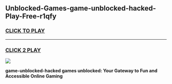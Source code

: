 
## Unblocked-Games-game-unblocked-hacked-Play-Free-r1qfy
<h3>
<a href="https://premium76.site?title=game-unblocked-hacked&ref=23A">CLICK TO PLAY</a></h3>
<hr>

<h3>
<a href="https://premium76.site?title=game-unblocked-hacked&ref=23A">CLICK 2 PLAY</a>
  
</h3>

<a href="https://premium76.site?title=game-unblocked-hacked&ref=23A"><img src="https://clearcache.store/games.png"></a>


**game-unblocked-hacked games unblocked: Your Gateway to Fun and Accessible Online Gaming**
